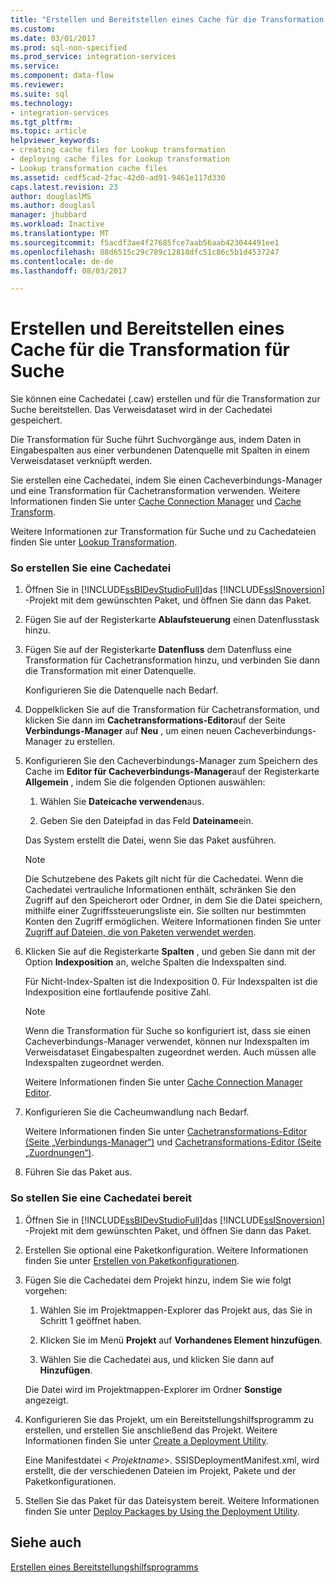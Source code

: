 ```yaml
---
title: "Erstellen und Bereitstellen eines Cache für die Transformation für Suche | Microsoft Docs"
ms.custom: 
ms.date: 03/01/2017
ms.prod: sql-non-specified
ms.prod_service: integration-services
ms.service: 
ms.component: data-flow
ms.reviewer: 
ms.suite: sql
ms.technology:
- integration-services
ms.tgt_pltfrm: 
ms.topic: article
helpviewer_keywords:
- creating cache files for Lookup transformation
- deploying cache files for Lookup transformation
- Lookup transformation cache files
ms.assetid: cedf5cad-2fac-42d0-ad91-9461e117d330
caps.latest.revision: 23
author: douglaslMS
ms.author: douglasl
manager: jhubbard
ms.workload: Inactive
ms.translationtype: MT
ms.sourcegitcommit: f5acdf3ae4f27685fce7aab56aab423044491ee1
ms.openlocfilehash: 88d6515c29c789c12818dfc51c86c5b1d4537247
ms.contentlocale: de-de
ms.lasthandoff: 08/03/2017

---
```

# <a name="create-and-deploy-a-cache-for-the-lookup-transformation"></a>Erstellen und Bereitstellen eines Cache für die Transformation für Suche
  Sie können eine Cachedatei (.caw) erstellen und für die Transformation zur Suche bereitstellen. Das Verweisdataset wird in der Cachedatei gespeichert.  
  
 Die Transformation für Suche führt Suchvorgänge aus, indem Daten in Eingabespalten aus einer verbundenen Datenquelle mit Spalten in einem Verweisdataset verknüpft werden.  
  
 Sie erstellen eine Cachedatei, indem Sie einen Cacheverbindungs-Manager und eine Transformation für Cachetransformation verwenden. Weitere Informationen finden Sie unter [Cache Connection Manager](../../../integration-services/data-flow/transformations/cache-connection-manager.md) und [Cache Transform](../../../integration-services/data-flow/transformations/cache-transform.md).  
  
 Weitere Informationen zur Transformation für Suche und zu Cachedateien finden Sie unter [Lookup Transformation](../../../integration-services/data-flow/transformations/lookup-transformation.md).  
  
### <a name="to-create-a-cache-file"></a>So erstellen Sie eine Cachedatei  
  
1.  Öffnen Sie in [!INCLUDE[ssBIDevStudioFull](../../../includes/ssbidevstudiofull-md.md)]das [!INCLUDE[ssISnoversion](../../../includes/ssisnoversion-md.md)] -Projekt mit dem gewünschten Paket, und öffnen Sie dann das Paket.  
  
2.  Fügen Sie auf der Registerkarte **Ablaufsteuerung** einen Datenflusstask hinzu.  
  
3.  Fügen Sie auf der Registerkarte **Datenfluss** dem Datenfluss eine Transformation für Cachetransformation hinzu, und verbinden Sie dann die Transformation mit einer Datenquelle.  
  
     Konfigurieren Sie die Datenquelle nach Bedarf.  
  
4.  Doppelklicken Sie auf die Transformation für Cachetransformation, und klicken Sie dann im **Cachetransformations-Editor**auf der Seite **Verbindungs-Manager** auf **Neu** , um einen neuen Cacheverbindungs-Manager zu erstellen.  
  
5.  Konfigurieren Sie den Cacheverbindungs-Manager zum Speichern des Cache im **Editor für Cacheverbindungs-Manager**auf der Registerkarte **Allgemein** , indem Sie die folgenden Optionen auswählen:  
  
    1.  Wählen Sie **Dateicache verwenden**aus.  
  
    2.  Geben Sie den Dateipfad in das Feld **Dateiname**ein.  
  
     Das System erstellt die Datei, wenn Sie das Paket ausführen.  
  
    > [!NOTE]  
    >  Die Schutzebene des Pakets gilt nicht für die Cachedatei. Wenn die Cachedatei vertrauliche Informationen enthält, schränken Sie den Zugriff auf den Speicherort oder Ordner, in dem Sie die Datei speichern, mithilfe einer Zugriffssteuerungsliste ein. Sie sollten nur bestimmten Konten den Zugriff ermöglichen. Weitere Informationen finden Sie unter [Zugriff auf Dateien, die von Paketen verwendet werden](../../../integration-services/security/security-overview-integration-services.md#files).  
  
6.  Klicken Sie auf die Registerkarte **Spalten** , und geben Sie dann mit der Option **Indexposition** an, welche Spalten die Indexspalten sind.  
  
     Für Nicht-Index-Spalten ist die Indexposition 0. Für Indexspalten ist die Indexposition eine fortlaufende positive Zahl.  
  
    > [!NOTE]  
    >  Wenn die Transformation für Suche so konfiguriert ist, dass sie einen Cacheverbindungs-Manager verwendet, können nur Indexspalten im Verweisdataset Eingabespalten zugeordnet werden. Auch müssen alle Indexspalten zugeordnet werden.  
  
     Weitere Informationen finden Sie unter [Cache Connection Manager Editor](../../../integration-services/data-flow/transformations/cache-connection-manager-editor.md).  
  
7.  Konfigurieren Sie die Cacheumwandlung nach Bedarf.  
  
     Weitere Informationen finden Sie unter [Cachetransformations-Editor &#40;Seite „Verbindungs-Manager“&#41;](../../../integration-services/data-flow/transformations/cache-transformation-editor-connection-manager-page.md) und [Cachetransformations-Editor &#40;Seite „Zuordnungen“&#41;](../../../integration-services/data-flow/transformations/cache-transformation-editor-mappings-page.md).  
  
8.  Führen Sie das Paket aus.  
  
### <a name="to-deploy-a-cache-file"></a>So stellen Sie eine Cachedatei bereit  
  
1.  Öffnen Sie in [!INCLUDE[ssBIDevStudioFull](../../../includes/ssbidevstudiofull-md.md)]das [!INCLUDE[ssISnoversion](../../../includes/ssisnoversion-md.md)] -Projekt mit dem gewünschten Paket, und öffnen Sie dann das Paket.  
  
2.  Erstellen Sie optional eine Paketkonfiguration. Weitere Informationen finden Sie unter [Erstellen von Paketkonfigurationen](../../../integration-services/packages/create-package-configurations.md).  
  
3.  Fügen Sie die Cachedatei dem Projekt hinzu, indem Sie wie folgt vorgehen:  
  
    1.  Wählen Sie im Projektmappen-Explorer das Projekt aus, das Sie in Schritt 1 geöffnet haben.  
  
    2.  Klicken Sie im Menü **Projekt** auf **Vorhandenes Element hinzufügen**.  
  
    3.  Wählen Sie die Cachedatei aus, und klicken Sie dann auf **Hinzufügen**.  
  
     Die Datei wird im Projektmappen-Explorer im Ordner **Sonstige** angezeigt.  
  
4.  Konfigurieren Sie das Projekt, um ein Bereitstellungshilfsprogramm zu erstellen, und erstellen Sie anschließend das Projekt. Weitere Informationen finden Sie unter [Create a Deployment Utility](../../../integration-services/packages/create-a-deployment-utility.md).  
  
     Eine Manifestdatei \< *Projektname*>. SSISDeploymentManifest.xml, wird erstellt, die der verschiedenen Dateien im Projekt, Pakete und der Paketkonfigurationen.  
  
5.  Stellen Sie das Paket für das Dateisystem bereit. Weitere Informationen finden Sie unter [Deploy Packages by Using the Deployment Utility](../../../integration-services/packages/deploy-packages-by-using-the-deployment-utility.md).  
  
## <a name="see-also"></a>Siehe auch  
 [Erstellen eines Bereitstellungshilfsprogramms](../../../integration-services/packages/create-a-deployment-utility.md)  
  
  


